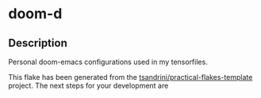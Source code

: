 # doom-d

## Description

Personal doom-emacs configurations used in my tensorfiles.

This flake has been generated from the
[tsandrini/practical-flakes-template](https://github.com/tsandrini/practical-flakes-template/)
project. The next steps for your development are
